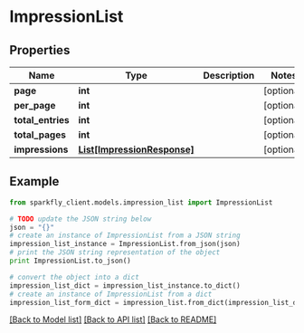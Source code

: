 # ImpressionList


## Properties
Name | Type | Description | Notes
------------ | ------------- | ------------- | -------------
**page** | **int** |  | [optional] 
**per_page** | **int** |  | [optional] 
**total_entries** | **int** |  | [optional] 
**total_pages** | **int** |  | [optional] 
**impressions** | [**List[ImpressionResponse]**](ImpressionResponse.md) |  | [optional] 

## Example

```python
from sparkfly_client.models.impression_list import ImpressionList

# TODO update the JSON string below
json = "{}"
# create an instance of ImpressionList from a JSON string
impression_list_instance = ImpressionList.from_json(json)
# print the JSON string representation of the object
print ImpressionList.to_json()

# convert the object into a dict
impression_list_dict = impression_list_instance.to_dict()
# create an instance of ImpressionList from a dict
impression_list_form_dict = impression_list.from_dict(impression_list_dict)
```
[[Back to Model list]](../README.md#documentation-for-models) [[Back to API list]](../README.md#documentation-for-api-endpoints) [[Back to README]](../README.md)


